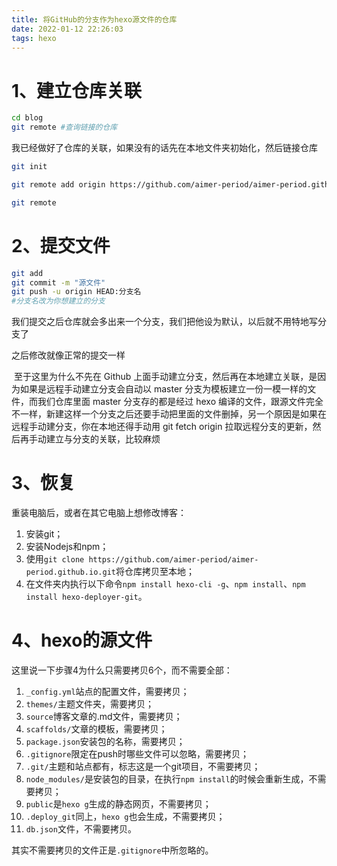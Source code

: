 ```yaml
---
title: 将GitHub的分支作为hexo源文件的仓库
date: 2022-01-12 22:26:03
tags: hexo
---
```


# 1、建立仓库关联

```bash
cd blog
git remote #查询链接的仓库
```

我已经做好了仓库的关联，如果没有的话先在本地文件夹初始化，然后链接仓库

```bash
git init

git remote add origin https://github.com/aimer-period/aimer-period.github.io.git

git remote
```



# 2、提交文件

```bash
git add
git commit -m "源文件"
git push -u origin HEAD:分支名
#分支名改为你想建立的分支
```

​		我们提交之后仓库就会多出来一个分支，我们把他设为默认，以后就不用特地写分支了

之后修改就像正常的提交一样

​		至于这里为什么不先在 Github 上面手动建立分支，然后再在本地建立关联，是因为如果是远程手动建立分支会自动以 master 分支为模板建立一份一模一样的文件，而我们仓库里面 master 分支存的都是经过 hexo 编译的文件，跟源文件完全不一样，新建这样一个分支之后还要手动把里面的文件删掉，另一个原因是如果在远程手动建分支，你在本地还得手动用 git fetch origin 拉取远程分支的更新，然后再手动建立与分支的关联，比较麻烦



# 3、恢复

重装电脑后，或者在其它电脑上想修改博客：

1. 安装git；
2. 安装Nodejs和npm；
3. 使用`git clone https://github.com/aimer-period/aimer-period.github.io.git`将仓库拷贝至本地；
4. 在文件夹内执行以下命令`npm install hexo-cli -g`、`npm install`、`npm install hexo-deployer-git`。



# 4、hexo的源文件

这里说一下步骤4为什么只需要拷贝6个，而不需要全部：

1. `_config.yml`站点的配置文件，需要拷贝；
2. `themes/`主题文件夹，需要拷贝；
3. `source`博客文章的.md文件，需要拷贝；
4. `scaffolds/`文章的模板，需要拷贝；
5. `package.json`安装包的名称，需要拷贝；
6. `.gitignore`限定在push时哪些文件可以忽略，需要拷贝；
7. `.git/`主题和站点都有，标志这是一个git项目，不需要拷贝；
8. `node_modules/`是安装包的目录，在执行`npm install`的时候会重新生成，不需要拷贝；
9. `public`是`hexo g`生成的静态网页，不需要拷贝；
10. `.deploy_git`同上，`hexo g`也会生成，不需要拷贝；
11. `db.json`文件，不需要拷贝。

其实不需要拷贝的文件正是`.gitignore`中所忽略的。

